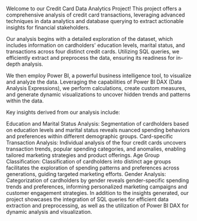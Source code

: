 Welcome to our Credit Card Data Analytics Project! This project offers a comprehensive analysis of credit card transactions, leveraging advanced techniques in data analytics and database querying to extract actionable insights for financial stakeholders.

Our analysis begins with a detailed exploration of the dataset, which includes information on cardholders' education levels, marital status, and transactions across four distinct credit cards. Utilizing SQL queries, we efficiently extract and preprocess the data, ensuring its readiness for in-depth analysis.

We then employ Power BI, a powerful business intelligence tool, to visualize and analyze the data. Leveraging the capabilities of Power BI DAX (Data Analysis Expressions), we perform calculations, create custom measures, and generate dynamic visualizations to uncover hidden trends and patterns within the data.

Key insights derived from our analysis include:

Education and Marital Status Analysis: Segmentation of cardholders based on education levels and marital status reveals nuanced spending behaviors and preferences within different demographic groups. Card-specific Transaction Analysis: Individual analysis of the four credit cards uncovers transaction trends, popular spending categories, and anomalies, enabling tailored marketing strategies and product offerings. Age Group Classification: Classification of cardholders into distinct age groups facilitates the exploration of spending patterns and preferences across generations, guiding targeted marketing efforts. Gender Analysis: Categorization of cardholders by gender reveals gender-specific spending trends and preferences, informing personalized marketing campaigns and customer engagement strategies. In addition to the insights generated, our project showcases the integration of SQL queries for efficient data extraction and preprocessing, as well as the utilization of Power BI DAX for dynamic analysis and visualization.
